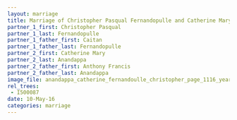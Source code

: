 ```yaml
---
layout: marriage
title: Marriage of Christopher Pasqual Fernandopulle and Catherine Mary Anandappa
partner_1_first: Christopher Pasqual
partner_1_last: Fernandopulle
partner_1_father_first: Caitan
partner_1_father_last: Fernandopulle
partner_2_first: Catherine Mary
partner_2_last: Anandappa
partner_2_father_first: Anthony Francis
partner_2_father_last: Anandappa
image_file: anandappa_catherine_fernandoulle_christopher_page_1116_year_1916
rel_trees:
 - I500087
date: 10-May-16
categories: marriage
---
```


